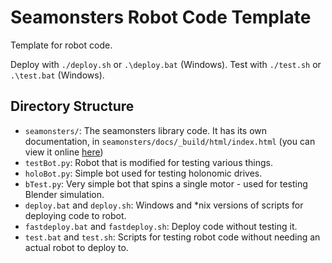 # Seamonsters Robot Code Template

Template for robot code.

Deploy with `./deploy.sh` or `.\deploy.bat` (Windows). Test with `./test.sh` or
`.\test.bat` (Windows).

## Directory Structure

- `seamonsters/`: The seamonsters library code. It has its own documentation, in
    `seamonsters/docs/_build/html/index.html` (you can view it online
    [here](https://rawgit.com/Seamonsters-2605/SeamonstersTemplate/master/seamonsters/docs/_build/html/index.html))
- `testBot.py`: Robot that is modified for testing various things.
- `holoBot.py`: Simple bot used for testing holonomic drives.
- `bTest.py`: Very simple bot that spins a single motor - used for testing
    Blender simulation.
- `deploy.bat` and `deploy.sh`: Windows and *nix versions of scripts for
    deploying code to robot.
- `fastdeploy.bat` and `fastdeploy.sh`: Deploy code without testing it.
- `test.bat` and `test.sh`: Scripts for testing robot code without needing an
    actual robot to deploy to.
